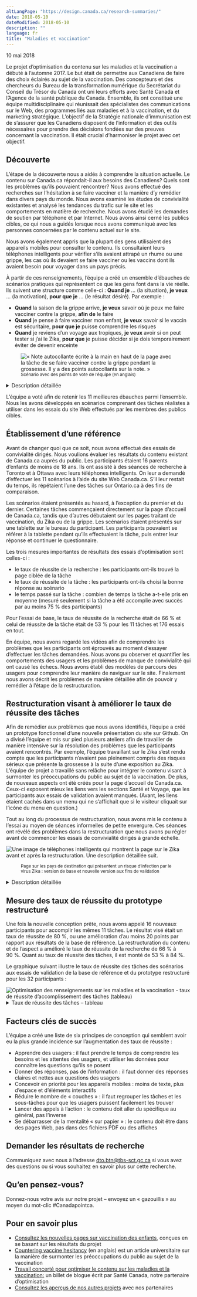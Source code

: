 ```yaml
---
altLangPage: "https://design.canada.ca/research-summaries/"
date: 2018-05-10
dateModified: 2018-05-10
description: ""
language: fr
title: "Maladies et vaccination"
---
```

<p class="post-meta">
  <time itemprop="datePublished">10 mai 2018</time>
</p>
<p>Le projet d’optimisation du contenu sur les maladies et la vaccination a débuté à
  l’automne 2017. Le but était de permettre aux Canadiens de faire des choix éclairés au
  sujet de la vaccination. Des concepteurs et des chercheurs du Bureau de la
  transformation numérique du Secrétariat du Conseil du Trésor du Canada ont uni leurs
  efforts avec Santé Canada et l’Agence de la santé publique du Canada. Ensemble, ils
  ont constitué une équipe multidisciplinaire qui réunissait des spécialistes des
  communications sur le Web, des programmes liés aux maladies et à la vaccination, et
  du marketing stratégique. L’objectif de la Stratégie nationale d’immunisation est de
  s’assurer que les Canadiens disposent de l’information et des outils nécessaires pour
  prendre des décisions fondées sur des preuves concernant la vaccination. Il était crucial
  d’harmoniser le projet avec cet objectif.</p>
<h2 id="discovery">Découverte</h2>
<p>L’étape de la découverte nous a aidés à comprendre la situation actuelle. Le contenu sur Canada.ca répondait-il aux besoins des Canadiens? Quels sont les problèmes qu’ils pouvaient rencontrer? Nous avons effectué des recherches sur l’hésitation à se faire vacciner et la manière d’y remédier dans divers pays du monde. Nous avons examiné les études de convivialité existantes et analysé les tendances du trafic sur le site et les comportements en matière de recherche. Nous avons étudié les demandes de soutien par téléphone et par Internet. Nous avons ainsi cerné les publics cibles, ce qui nous a guidés lorsque nous avons communiqué avec les personnes concernées par le contenu actuel sur le site. </p>
<p>Nous avons également appris que la plupart des gens utilisaient des appareils mobiles pour consulter le contenu. Ils consultaient leurs téléphones intelligents pour vérifier s’ils avaient attrapé un rhume ou une grippe, les cas où ils devaient se faire vacciner ou les vaccins dont ils avaient besoin pour voyager dans un pays précis.</p>
<p>À partir de ces renseignements, l’équipe a créé un ensemble d’ébauches de scénarios pratiques qui représentent ce que les gens font dans la vie réelle. Ils suivent une structure comme celle-ci&nbsp;: <strong>Quand je</strong> … (la situation), <strong>je veux</strong> …  (la motivation), <strong>pour que je</strong> … (le résultat désiré). Par exemple&nbsp;:</p>
<ul>
  <li><strong>Quand</strong> la saison de la grippe arrive, <strong>je veux</strong> savoir où je peux me faire vacciner contre la grippe, <strong>afin de</strong> le faire</li>
  <li><strong>Quand</strong> je pense à faire vacciner mon enfant, <strong>je veux</strong> savoir si le vaccin est sécuritaire, <strong>pour que je</strong> puisse comprendre les risques</li>
  <li><strong>Quand</strong> je reviens d’un voyage aux tropiques, <strong>je veux</strong> avoir si on peut tester si j’ai le Zika, <strong>pour que</strong> je puisse décider si je dois temporairement éviter de devenir enceinte</li>
</ul>
<figure> <img class="img-responsive" alt="«&nbsp;Note autocollante écrite à la main en haut de la page avec la tâche de se faire vacciner contre la grippe pendant la grossesse. Il y a des points autocollants sur la note.&nbsp;»" src="../images/diseases-maladies-immun/task_JTBD.jpg" />
  <figcaption><small>Scénario avec des points de vote de l’équipe (en anglais)</small></figcaption>
</figure>
<div class="col-md-8 row">
  <details>
    <summary> Description détaillée </summary>
    <p>[Tâche faisant l’objet d’un vote, qui est sur une feuille de papier imprimée]</p>
    <p>C’est la saison de la grippe et une membre de la famille est enceinte. Découvrez si elle se ferait vacciner contre la grippe pendant sa grossesse.</p>
    <ul>
      <li>Commencez par le scénario F</li>
    </ul>
    <p>Choisissez votre réponse ci-dessous&nbsp;:</p>
    <ul>
      <li>Il est dit spécifiquement qu’elle ne devrait pas se faire vacciner contre la grippe</li>
      <li>Il est dit spécifiquement qu’elle devrait se faire vacciner contre la grippe</li>
      <li>Je n’ai pas trouvé ou ne pense pas pouvoir trouver la réponse en moins de 5 minutes</li>
    </ul>
    <p>[Les notes autocollantes sont placées sur la tâche imprimée]</p>
    <p>[Note autocollante 1&nbsp;: Histoire d’emploi]  Quand je suis enceinte, je veux savoir quels vaccins je peux recevoir afin de protéger mon enfant et de ne pas lui faire de mal. [Il y a 10 points de vote sur cette note]</p>
    <p>[Note autocollante 2] Difficulté avec la section sur l’immunisation, pas avec celle sur la grippe</p>
    <p>[Note autocollante 3] Grippe</p>
    <p>[Note autocollante 4] Immunisation</p>
  </details>
</div>
<p>L’équipe a voté afin de retenir les 11 meilleures ébauches parmi l’ensemble. Nous les avons développés en scénarios comprenant des tâches réalistes à utiliser dans les essais du site Web effectués par les membres des publics cibles.</p>
<h2 id="establishing-a-baseline">Établissement d’une référence</h2>
<p>Avant de changer quoi que ce soit, nous avons effectué des essais de convivialité dirigés. Nous voulions évaluer les résultats du contenu existant de Canada.ca auprès du public. Les participants étaient 16 parents d’enfants de moins de 18 ans. Ils ont assisté à des séances de recherche à Toronto et à Ottawa avec leurs téléphones intelligents. On leur a demandé d’effectuer les 11 scénarios à l’aide du site Web Canada.ca. S’il leur restait du temps, ils répétaient l’une des tâches sur Ontario.ca à des fins de comparaison.</p>
<p>Les scénarios étaient présentés au hasard, à l’exception du premier et du dernier. Certaines tâches commençaient directement sur la page d’accueil de Canada.ca, tandis que d’autres débutaient sur les pages traitant de vaccination, du Zika ou de la grippe. Les scénarios étaient présentés sur une tablette sur le bureau du participant. Les participants pouvaient se référer à la tablette pendant qu’ils effectuaient la tâche, puis entrer leur réponse et continuer le questionnaire.</p>
<p>Les trois mesures importantes de résultats des essais d’optimisation sont celles-ci&nbsp;:</p>
<ul>
  <li>le taux de réussite de la recherche&nbsp;: les participants ont-ils trouvé la page ciblée de la tâche</li>
  <li>le taux de réussite de la tâche&nbsp;: les participants ont-ils choisi la bonne réponse au scénario</li>
  <li>le temps passé sur la tâche&nbsp;: combien de temps la tâche a-t-elle pris en moyenne (mesuré seulement si la tâche a été accomplie avec succès par au moins 75&nbsp;% des participants)</li>
</ul>
<p>Pour l’essai de base, le taux de réussite de la recherche était de 66&nbsp;% et celui de réussite de la tâche était de 53&nbsp;% pour les 11 tâches et 176 essais en tout.</p>
<p>En équipe, nous avons regardé les vidéos afin de comprendre les problèmes que les participants ont éprouvés au moment d’essayer d’effectuer les tâches demandées. Nous avons pu observer et quantifier les comportements des usagers et les problèmes de manque de convivialité qui ont causé les échecs. Nous avons établi des modèles de parcours des usagers pour comprendre leur manière de naviguer sur le site. Finalement nous avons décrit les problèmes de manière détaillée afin de pouvoir y remédier à l’étape de la restructuration.</p>
<h2 id="redesign-to-improve-task-success">Restructuration visant à améliorer le taux de réussite des tâches</h2>
<p>Afin de remédier aux problèmes que nous avons identifiés, l’équipe a créé un prototype fonctionnel d’une nouvelle présentation du site sur Github. On a divisé l’équipe et mis sur pied plusieurs ateliers afin de travailler de manière intensive sur la résolution des problèmes que les participants avaient rencontrés. Par exemple, l’équipe travaillant sur le Zika s’est rendu compte que les participants n’avaient pas pleinement compris des risques sérieux que présente la grossesse à la suite d’une exposition au Zika. L’équipe de projet a travaillé sans relâche pour intégrer le contenu visant à surmonter les préoccupations du public au sujet de la vaccination. De plus, de nouveaux aspects ont été créés pour la page d’accueil de Canada.ca. Ceux-ci exposent mieux les liens vers les sections Santé et Voyage, que les participants aux essais de validation avaient manqués. (Avant, les liens étaient cachés dans un menu qui ne s’affichait que si le visiteur cliquait sur l’icône du menu en question.) </p>
<p>Tout au long du processus de restructuration, nous avons mis le contenu à l’essai au moyen de séances informelles de petite envergure. Ces séances ont révélé des problèmes dans la restructuration que nous avons pu régler avant de commencer les essais de convivialité dirigés à grande échelle.</p>
<div><img class="img-responsive" alt="Une image de téléphones intelligents qui montrent la page sur le Zika avant et après la restructuration. Une description détaillée suit." src="../images/diseases-maladies-immun/zika_telephones.png" /></div>
<div class="col-md-8 row">
  <figure>
    <figcaption><small>Page sur les pays de destination qui présentent un risque d’infection par le virus Zika&nbsp;: version de base et nouvelle version aux fins de validation</small></figcaption>
  </figure>
  <details>
    <summary> Description détaillée </summary>
    <p> Deux téléphones, dont l’un est marqué «&nbsp;version de base&nbsp;» et l’autre «&nbsp;nouvelle version&nbsp;», affichent deux versions d’une même page. Le titre de la page de «&nbsp;version de base&nbsp;» est «&nbsp;Pays où il y a des cas récents et continus d’infection par le virus Zika&nbsp;». Il est suivi de deux longs paragraphes de texte trop petit pour le lire. Une liste de pays commençant par la lettre «&nbsp;A&nbsp;» s’ensuit, en commençant par Angola, Anguilla, Antigua-et-Barbuda, Argentine et Aruba. Une flèche annotée des mots «&nbsp;Trop petits pour pouvoir toucher, cliquer pour voir la réponse&nbsp;» pointe vers la liste de pays. </p>
    <p> La page de «&nbsp;nouvelle version&nbsp;» est intitulée «&nbsp;Virus Zika&nbsp;: destinations de voyage qui présentent un risque d’infection par le Zika&nbsp;». Suit une liste de six liens trop petits pour les lire, dont un est surligné. Une flèche annotée des mots «&nbsp;Tâches regroupées, titre simplifié&nbsp;» pointe vers ce lien.</p>
    <p> Il y a ensuite un court paragraphe de texte trop petit pour le lire, puis un champ de recherche, et finalement un tableau. Le tableau affiche des noms de pays, avec les mots «&nbsp;Aucun risque de Zika&nbsp;», «&nbsp;Faible risque de Zika&nbsp;» ou «&nbsp;Risque élevé de Zika&nbsp;» à côté d’eux. Une flèche pointe vers cette liste, annotée des mots «&nbsp;Tous les pays énumérés, réponses visibles&nbsp;». </p>
  </details>
  <h2 id="measuring-success-rates-on-the-redesigned-prototype">Mesure des taux de réussite du prototype restructuré</h2>
  <p>Une fois la nouvelle conception prête, nous avons appelé 16 nouveaux participants pour accomplir les mêmes 11 tâches. Le résultat visé était un taux de réussite de 80&nbsp;%, ou une amélioration d’au moins 20 points par rapport aux résultats de la base de référence. La restructuration du contenu et de l’aspect a amélioré le taux de réussite de la recherche de 66&nbsp;% à 90&nbsp;%. Quant au taux de réussite des tâches, il est monté de 53&nbsp;% à 84&nbsp;%.</p>
  <p>Le graphique suivant illustre le taux de réussite des tâches des scénarios aux essais de validation de la base de référence et du prototype restructuré pour les 32 participants&nbsp;:</p>
</div>
<img class="img-responsive hidden-sm hidden-xs" alt="Optimisation des renseignements sur les maladies et la vaccination - taux de réussite d’accomplissement des tâches (tableau)" src="../images/diseases-maladies-immun/Base-Validation-Resultats.jpg"/>
<div class="col-md-8 row">
  <details>
    <summary> Taux de réussite des tâches – tableau </summary>
    <p>Mesure de base au début du projet, validation sur prototype restructuré par l'équipe de projet.</p>
    <div class="table-bravo">
      <table class="table table-bordered">
        <thead>
          <tr>
            <th scope="col">Tâche</th>
            <th scope="col">Base</th>
            <th scope="col">Validation</th>
          </tr>
        </thead>
        <tbody>
          <tr>
            <td>1. Conseil pour se protéger contre la grippe&nbsp;: vaccin</td>
            <td  >69%</td>
            <td>87%</td>
          </tr>
          <tr>
            <td>2. Myth du vaccin qui cause l'autisme</td>
            <td  >13%</td>
            <td>80%</td>
          </tr>
          <tr>
            <td>3. Test de dépistage du Zika au retour de voyage</td>
            <td  >75%</td>
            <td>100%</td>
          </tr>
          <tr>
            <td>4. Comment éviter d'attraper le Zika&nbsp;: pays</td>
            <td  >69%</td>
            <td>100%</td>
          </tr>
          <tr>
            <td>5. Premier calendrier de vaccination pour les nouveau-nés</td>
            <td  >50%</td>
            <td>75%</td>
          </tr>
          <tr>
            <td>6. Vaccin contre la grippe pendant la grossesse</td>
            <td>75%</td>
            <td>94%</td>
          </tr>
          <tr>
            <td>7. Symptômes de la grippe&nbsp;: maux de tête, fièvre</td>
            <td  >50%</td>
            <td>94%</td>
          </tr>
          <tr>
            <td>8. Surveillance de l'influenza&nbsp;: cas de la semaine dernière</td>
            <td  >94%</td>
            <td>88%</td>
          </tr>
          <tr>
            <td>9. Italie&nbsp;: alerte médicale, rougeole</td>
            <td  >50%</td>
            <td>69%</td>
          </tr>
          <tr>
            <td>10. Vaccins pour les voyages au Mexique</td>
            <td  >13%</td>
            <td>69%</td>
          </tr>
          <tr>
            <td>11. Grippe H3N2 dans le vaccin de cette année</td>
            <td  >31%</td>
            <td>73%</td>
          </tr>
        </tbody>
      </table>
    </div>
    <p>32 participants total</p>
  </details>
</div>
<h2>Facteurs clés de succès</h2>
<p>L’équipe a créé une liste de six principes de conception qui semblent avoir eu la plus grande incidence sur l’augmentation des taux de réussite&nbsp;: </p>
<ul>
  <li>Apprendre des usagers&nbsp;: il faut prendre le temps de comprendre les besoins et les attentes des usagers, et utiliser les données pour connaître les questions qu’ils se posent</li>
  <li>Donner des réponses, pas de l’information&nbsp;: il faut donner des réponses claires et nettes aux questions des usagers </li>
  <li>Concevoir en priorité pour les appareils mobiles&nbsp;: moins de texte, plus d’espace et d’éléments interactifs</li>
  <li>Réduire le nombre de «&nbsp;couches&nbsp;»&nbsp;: il faut regrouper les tâches et les sous-tâches pour que les usagers puissent facilement les trouver </li>
  <li>Lancer des appels à l’action&nbsp;: le contenu doit aller du spécifique au général, pas l’inverse</li>
  <li>Se débarrasser de la mentalité «&nbsp;sur papier&nbsp;»&nbsp;: le contenu doit être dans des pages Web, pas dans des fichiers PDF ou des affiches</li>
</ul>
<h2> Demander les résultats de recherche </h2>
<p>Communiquez avec nous à l’adresse <a href="mailto:dto.btn@tbs-sct.gc.ca">dto.btn@tbs-sct.gc.ca</a> si vous avez des questions ou  si vous souhaitez en savoir plus sur cette recherche.</p>
<h2>Qu’en pensez-vous? </h2>
<p>Donnez-nous votre avis sur notre projet – envoyez un «&nbsp;gazouillis&nbsp;» au moyen du mot-clic #Canadapointca.</p>
<h2>Pour en savoir plus </h2>
<ul>
  <li><a href="https://www.canada.ca/fr/sante-publique/services/vaccinations-pour-enfants.html">Consultez les nouvelles pages sur vaccination des enfants</a>, conçues en se basant sur les résultats du projet</li>
  <li><a href="http://pediatrics.aappublications.org/content/early/2016/08/25/peds.2016-2146">Countering vaccine hesitancy</a> (en anglais) est un article universitaire sur la manière de surmonter les préoccupations du public au sujet de la vaccination</li>
  <li><a href=" {{ '/2018/05/10/concerte-sante.html' | prepend: site.urlalt[ page.language ] }} ">Travail concerté pour optimiser le contenu sur les maladies et la vaccination:</a> un billet de blogue écrit par Santé Canada, notre partenaire d’optimisation</li>
  <li><a href=" {{ '/pages/apercu-projet.html' | prepend: site.urlalt[ page.language ] }} ">Consultez les aperçus de nos autres projets</a> avec nos partenaires</li>
</ul>